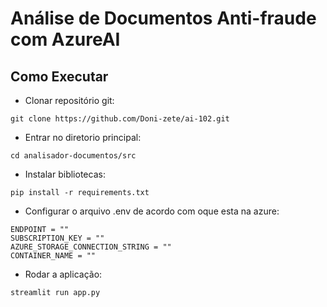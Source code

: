 # Análise de Documentos Anti-fraude com AzureAI


## Como Executar

- Clonar repositório git:
```
git clone https://github.com/Doni-zete/ai-102.git
```

- Entrar no diretorio principal:
```
cd analisador-documentos/src
```

- Instalar bibliotecas:
```
pip install -r requirements.txt 
```


- Configurar o arquivo .env de acordo com oque esta na azure:
```
ENDPOINT = ""
SUBSCRIPTION_KEY = ""
AZURE_STORAGE_CONNECTION_STRING = ""
CONTAINER_NAME = ""
```



- Rodar a aplicação:
```
streamlit run app.py
```




